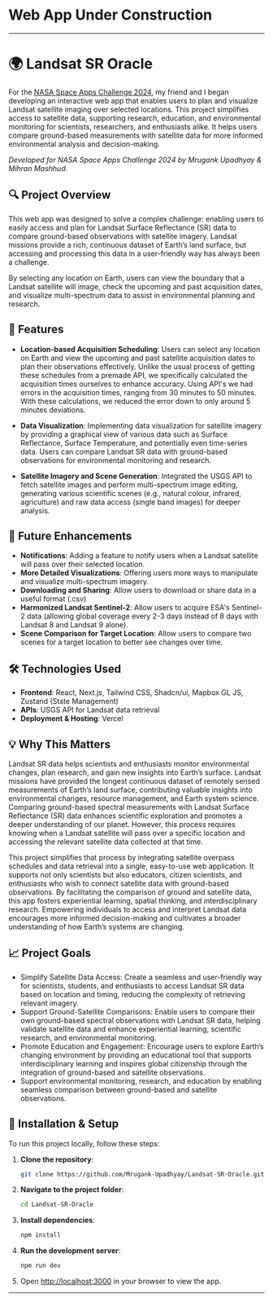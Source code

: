 # Web App Under Construction
---

# 🌍 Landsat SR Oracle

For the [NASA Space Apps Challenge 2024](https://www.spaceappschallenge.org/nasa-space-apps-2024/challenges/), my friend and I began developing an interactive web app that enables users to plan and visualize Landsat satellite imaging over selected locations. This project simplifies access to satellite data, supporting research, education, and environmental monitoring for scientists, researchers, and enthusiasts alike. It helps users compare ground-based measurements with satellite data for more informed environmental analysis and decision-making.

*Developed for NASA Space Apps Challenge 2024 by Mrugank Upadhyay & Mihran Mashhud.*

## 🔍 Project Overview

This web app was designed to solve a complex challenge: enabling users to easily access and plan for Landsat Surface Reflectance (SR) data to compare ground-based observations with satellite imagery. Landsat missions provide a rich, continuous dataset of Earth’s land surface, but accessing and processing this data in a user-friendly way has always been a challenge. 

By selecting any location on Earth, users can view the boundary that a Landsat satellite will image, check the upcoming and past acquisition dates, and visualize multi-spectrum data to assist in environmental planning and research.

## 🚀 Features

- **Location-based Acquisition Scheduling**: Users can select any location on Earth and view the upcoming and past satellite acquisition dates to plan their observations effectively. Unlike the usual process of getting these schedules from a premade API, we specifically calculated the acquisition times ourselves to enhance accuracy. Using API's we had errors in the acquisition times, ranging from 30 minutes to 50 minutes. With these calculations, we reduced the error down to only around 5 minutes deviations.
  
- **Data Visualization**: Implementing data visualization for satellite imagery by providing a graphical view of various data such as Surface Reflectance, Surface Temperature, and potentially even time-series data. Users can compare Landsat SR data with ground-based observations for environmental monitoring and research. 

- **Satellite Imagery and Scene Generation**: Integrated the USGS API to fetch satellite images and perform multi-spectrum image editing, generating various scientific scenes (e.g., natural colour, infrared, agriculture) and raw data access (single band images) for deeper analysis.

## 🌱 Future Enhancements

- **Notifications**: Adding a feature to notify users when a Landsat satellite will pass over their selected location.
- **More Detailed Visualizations**: Offering users more ways to manipulate and visualize multi-spectrum imagery.
- **Downloading and Sharing**: Allow users to download or share data in a useful format (.csv)
- **Harmonized Landsat Sentinel-2**: Allow users to acquire ESA's Sentinel-2 data (allowing global coverage every 2-3 days instead of 8 days with Landsat 8 and Landsat 9 alone).
- **Scene Comparison for Target Location**: Allow users to compare two scenes for a target location to better see changes over time.

## 🛠️ Technologies Used

- **Frontend**: React, Next.js, Tailwind CSS, Shadcn/ui, Mapbox GL JS, Zustand (State Management)
- **APIs**: USGS API for Landsat data retrieval
- **Deployment & Hosting**: Vercel

## 💡 Why This Matters

Landsat SR data helps scientists and enthusiasts monitor environmental changes, plan research, and gain new insights into Earth’s surface. Landsat missions have provided the longest continuous dataset of remotely sensed measurements of Earth’s land surface, contributing valuable insights into environmental changes, resource management, and Earth system science. Comparing ground-based spectral measurements with Landsat Surface Reflectance (SR) data enhances scientific exploration and promotes a deeper understanding of our planet. However, this process requires knowing when a Landsat satellite will pass over a specific location and accessing the relevant satellite data collected at that time.

This project simplifies that process by integrating satellite overpass schedules and data retrieval into a single, easy-to-use web application. It supports not only scientists but also educators, citizen scientists, and enthusiasts who wish to connect satellite data with ground-based observations. By facilitating the comparison of ground and satellite data, this app fosters experiential learning, spatial thinking, and interdisciplinary research. Empowering individuals to access and interpret Landsat data encourages more informed decision-making and cultivates a broader understanding of how Earth’s systems are changing.

## 📈 Project Goals

- Simplify Satellite Data Access: Create a seamless and user-friendly way for scientists, students, and enthusiasts to access Landsat SR data based on location and timing, reducing the complexity of retrieving relevant imagery.
- Support Ground-Satellite Comparisons: Enable users to compare their own ground-based spectral observations with Landsat SR data, helping validate satellite data and enhance experiential learning, scientific research, and environmental monitoring.
- Promote Education and Engagement: Encourage users to explore Earth’s changing environment by providing an educational tool that supports interdisciplinary learning and inspires global citizenship through the integration of ground-based and satellite observations.
- Support environmental monitoring, research, and education by enabling seamless comparison between ground-based and satellite observations.

## 🚧 Installation & Setup

To run this project locally, follow these steps:

1. **Clone the repository**:

    ```bash
    git clone https://github.com/Mrugank-Upadhyay/Landsat-SR-Oracle.git
    ```

2. **Navigate to the project folder**:

    ```bash
    cd Landsat-SR-Oracle
    ```

3. **Install dependencies**:

    ```bash
    npm install
    ```

4. **Run the development server**:

    ```bash
    npm run dev
    ```

5. Open [http://localhost:3000](http://localhost:3000) in your browser to view the app.

---


